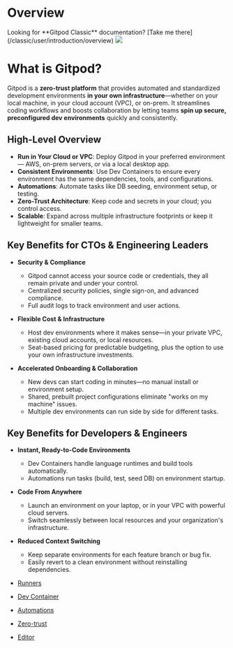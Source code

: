 # Overview

<Note>
  Looking for **Gitpod Classic** documentation? [Take me there](/classic/user/introduction/overview)
</Note>

<Frame caption="Gitpod dashboard">
  <img src="https://www.gitpod.io/images/gitpod-app-screenshot.webp" />
</Frame>

# What is Gitpod?

Gitpod is a **zero-trust platform** that provides automated and standardized development environments **in your own infrastructure**—whether on your local machine, in your cloud account (VPC), or on-prem. It streamlines coding workflows and boosts collaboration by letting teams **spin up secure, preconfigured dev environments** quickly and consistently.

## High-Level Overview

* **Run in Your Cloud or VPC**: Deploy Gitpod in your preferred environment — AWS, on-prem servers, or via a local desktop app.
* **Consistent Environments**: Use Dev Containers to ensure every environment has the same dependencies, tools, and configurations.
* **Automations**: Automate tasks like DB seeding, environment setup, or testing.
* **Zero-Trust Architecture**: Keep code and secrets in your cloud; you control access.
* **Scalable**: Expand across multiple infrastructure footprints or keep it lightweight for smaller teams.

## Key Benefits for CTOs & Engineering Leaders

* **Security & Compliance**

  * Gitpod cannot access your source code or credentials, they all remain private and under your control.
  * Centralized security policies, single sign-on, and advanced compliance.
  * Full audit logs to track environment and user actions.

* **Flexible Cost & Infrastructure**

  * Host dev environments where it makes sense—in your private VPC, existing cloud accounts, or local resources.
  * Seat-based pricing for predictable budgeting, plus the option to use your own infrastructure investments.

* **Accelerated Onboarding & Collaboration**
  * New devs can start coding in minutes—no manual install or environment setup.
  * Shared, prebuilt project configurations eliminate "works on my machine" issues.
  * Multiple dev environments can run side by side for different tasks.

## Key Benefits for Developers & Engineers

* **Instant, Ready-to-Code Environments**

  * Dev Containers handle language runtimes and build tools automatically.
  * Automations run tasks (build, test, seed DB) on environment startup.

* **Code From Anywhere**

  * Launch an environment on your laptop, or in your VPC with powerful cloud servers.
  * Switch seamlessly between local resources and your organization's infrastructure.

* **Reduced Context Switching**

  * Keep separate environments for each feature branch or bug fix.
  * Easily revert to a clean environment without reinstalling dependencies.

* [Runners](/gitpod/introduction/runners)

* [Dev Container](/gitpod/introduction/devcontainer)

* [Automations](/gitpod/introduction/automations)

* [Zero-trust](/gitpod/introduction/zero-trust)

* [Editor](/gitpod/introduction/editor)
